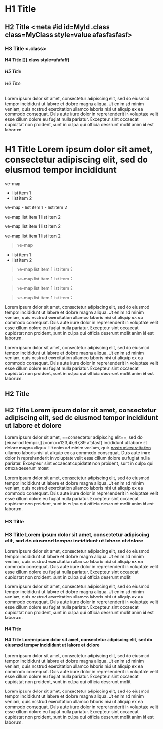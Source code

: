 # H1 Title <param name=value>

## H2 Title <meta #id id=MyId .class class=MyClass style=value afasfasfasf>

### H3 Title <.class>

#### H4 Title [](.class style=afafaff)

##### H5 Title <param class=some-class id=anId style="margin-left:2px;border-bottom:1px solid red">

###### H6 Title <param class="some-class" id="anId" style="margin-left:2px;border-bottom:1px solid red;">

Lorem ipsum dolor sit amet, consectetur adipiscing elit, sed do eiusmod tempor incididunt ut labore et dolore magna aliqua. Ut enim ad minim veniam, quis nostrud exercitation ullamco laboris nisi ut aliquip ex ea commodo consequat. Duis aute irure dolor in reprehenderit in voluptate velit esse cillum dolore eu fugiat nulla pariatur. Excepteur sint occaecat cupidatat non proident, sunt in culpa qui officia deserunt mollit anim id est laborum.

# H1 Title Lorem ipsum dolor sit amet, consectetur adipiscing elit, sed do eiusmod tempor incididunt

ve-map
- list item 1
- list item 2

ve-map
    - list item 1
    - list item 2

ve-map
list item 1
list item 2

ve-map
    list item 1
    list item 2

ve-map
  list item 1
  list item 2

> ve-map
- list item 1
- list item 2

> ve-map
list item 1
list item 2

> ve-map
  list item 1
  list item 2

> ve-map
    list item 1
    list item 2

> ve-map
> list item 1
> list item 2

Lorem ipsum dolor sit amet, consectetur adipiscing elit, sed do eiusmod tempor incididunt ut labore et dolore magna aliqua. Ut enim ad minim veniam, quis nostrud exercitation ullamco laboris nisi ut aliquip ex ea commodo consequat. Duis aute irure dolor in reprehenderit in voluptate velit esse cillum dolore eu fugiat nulla pariatur. Excepteur sint occaecat cupidatat non proident, sunt in culpa qui officia deserunt mollit anim id est laborum.

Lorem ipsum dolor sit amet, consectetur adipiscing elit, sed do eiusmod tempor incididunt ut labore et dolore magna aliqua. Ut enim ad minim veniam, quis nostrud exercitation ullamco laboris nisi ut aliquip ex ea commodo consequat. Duis aute irure dolor in reprehenderit in voluptate velit esse cillum dolore eu fugiat nulla pariatur. Excepteur sint occaecat cupidatat non proident, sunt in culpa qui officia deserunt mollit anim id est laborum.

## H2 Title

## H2 Title Lorem ipsum dolor sit amet, consectetur adipiscing elit, sed do eiusmod tempor incididunt ut labore et dolore

Lorem ipsum dolor sit amet, ==consectetur adipiscing elit==<trigger zoomto=12,34,56,789>, sed do [eiusmod tempor](zoomto=123,45,67,89 afafasf) incididunt ut labore et dolore magna aliqua. Ut enim ad minim veniam, quis [nostrud exercitation](Q42) ullamco laboris nisi ut aliquip ex ea commodo consequat. Duis aute irure dolor in reprehenderit in voluptate velit esse cillum dolore eu fugiat nulla pariatur. Excepteur sint occaecat cupidatat non proident, sunt in culpa qui officia deserunt mollit 

Lorem ipsum dolor sit amet, consectetur adipiscing elit, sed do eiusmod tempor incididunt ut labore et dolore magna aliqua. Ut enim ad minim veniam, quis nostrud exercitation ullamco laboris nisi ut aliquip ex ea commodo consequat. Duis aute irure dolor in reprehenderit in voluptate velit esse cillum dolore eu fugiat nulla pariatur. Excepteur sint occaecat cupidatat non proident, sunt in culpa qui officia deserunt mollit anim id est laborum.

### H3 Title

### H3 Title Lorem ipsum dolor sit amet, consectetur adipiscing elit, sed do eiusmod tempor incididunt ut labore et dolore

Lorem ipsum dolor sit amet, consectetur adipiscing elit, sed do eiusmod tempor incididunt ut labore et dolore magna aliqua. Ut enim ad minim veniam, quis nostrud exercitation ullamco laboris nisi ut aliquip ex ea commodo consequat. Duis aute irure dolor in reprehenderit in voluptate velit esse cillum dolore eu fugiat nulla pariatur. Excepteur sint occaecat cupidatat non proident, sunt in culpa qui officia deserunt mollit 

Lorem ipsum dolor sit amet, consectetur adipiscing elit, sed do eiusmod tempor incididunt ut labore et dolore magna aliqua. Ut enim ad minim veniam, quis nostrud exercitation ullamco laboris nisi ut aliquip ex ea commodo consequat. Duis aute irure dolor in reprehenderit in voluptate velit esse cillum dolore eu fugiat nulla pariatur. Excepteur sint occaecat cupidatat non proident, sunt in culpa qui officia deserunt mollit anim id est laborum.

#### H4 Title

#### H4 Title Lorem ipsum dolor sit amet, consectetur adipiscing elit, sed do eiusmod tempor incididunt ut labore et dolore

Lorem ipsum dolor sit amet, consectetur adipiscing elit, sed do eiusmod tempor incididunt ut labore et dolore magna aliqua. Ut enim ad minim veniam, quis nostrud exercitation ullamco laboris nisi ut aliquip ex ea commodo consequat. Duis aute irure dolor in reprehenderit in voluptate velit esse cillum dolore eu fugiat nulla pariatur. Excepteur sint occaecat cupidatat non proident, sunt in culpa qui officia deserunt mollit 

Lorem ipsum dolor sit amet, consectetur adipiscing elit, sed do eiusmod tempor incididunt ut labore et dolore magna aliqua. Ut enim ad minim veniam, quis nostrud exercitation ullamco laboris nisi ut aliquip ex ea commodo consequat. Duis aute irure dolor in reprehenderit in voluptate velit esse cillum dolore eu fugiat nulla pariatur. Excepteur sint occaecat cupidatat non proident, sunt in culpa qui officia deserunt mollit anim id est laborum.